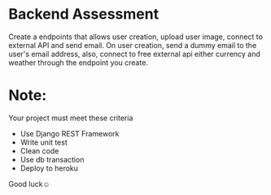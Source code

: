 # Backend Assessment

Create a endpoints that allows user creation, upload user image, connect to external API and send email. 
On user creation, send a dummy email to the user's email address, also, connect to free external api either currency and weather through the endpoint you create.

# Note: 
Your project must meet these criteria 
  - Use Django REST Framework
  - Write unit test 
  - Clean code
  - Use db transaction
  - Deploy to heroku

Good luck☺️
